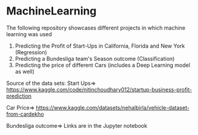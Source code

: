 # MachineLearning
The following repository showcases different projects in which machine learning was used
1. Predicting the Profit of Start-Ups in California, Florida and New York (Regression)
2. Predicting a Bundesliga team's Season outcome (Classification)
3. Predicting the price of different Cars (includes a Deep Learning model as well)

Source of the data sets:
Start Ups=> https://www.kaggle.com/code/nitinchoudhary012/startup-business-profit-prediction

Car Price=> https://www.kaggle.com/datasets/nehalbirla/vehicle-dataset-from-cardekho

Bundesliga outcome=> Links are in the Jupyter notebook
